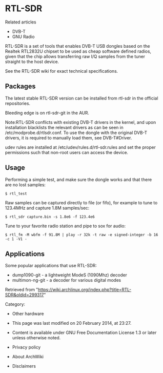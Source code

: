 RTL-SDR
=======

Related articles

-   DVB-T
-   GNU Radio

RTL-SDR is a set of tools that enables DVB-T USB dongles based on the
Realtek RTL2832U chipset to be used as cheap software defined radios,
given that the chip allows transferring raw I/Q samples from the tuner
straight to the host device.

See the RTL-SDR wiki for exact technical specifications.

Packages
--------

The latest stable RTL-SDR version can be installed from rtl-sdr in the
official repositories.

Bleeding edge is on rtl-sdr-git in the AUR.

Note:RTL-SDR conflicts with existing DVB-T drivers in the kernel, and
upon installation blacklists the relevant drivers as can be seen in
/etc/modprobe.d/rtlsdr.conf. To use the dongle with the original DVB-T
drivers, it is required to manually load them, see DVB-T#Driver.

udev rules are installed at /etc/udev/rules.d/rtl-sdr.rules and set the
proper permissions such that non-root users can access the device.

Usage
-----

Performing a simple test, and make sure the dongle works and that there
are no lost samples:

    $ rtl_test

Raw samples can be captured directly to file (or fifo), for example to
tune to 123.4MHz and capture 1.8M samples/sec:

    $ rtl_sdr capture.bin -s 1.8e6 -f 123.4e6

Tune to your favorite radio station and pipe to sox for audio:

    $ rtl_fm -M wbfm -f 91.8M | play -r 32k -t raw -e signed-integer -b 16 -c 1 -V1 -

Applications
------------

Some popular applications that use RTL-SDR:

-   dump1090-git - a lightweight ModeS (1090Mhz) decoder
-   multimon-ng-git - a decoder for various digital modes

Retrieved from
"https://wiki.archlinux.org/index.php?title=RTL-SDR&oldid=299317"

Category:

-   Other hardware

-   This page was last modified on 20 February 2014, at 23:27.
-   Content is available under GNU Free Documentation License 1.3 or
    later unless otherwise noted.
-   Privacy policy
-   About ArchWiki
-   Disclaimers
